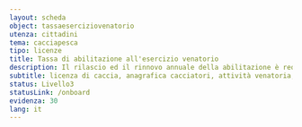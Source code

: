 ```yaml
---
layout: scheda
object: tassaeserciziovenatorio
utenza: cittadini
tema: cacciapesca
tipo: licenze
title: Tassa di abilitazione all'esercizio venatorio
description: Il rilascio ed il rinnovo annuale della abilitazione è requisito necessario insieme al tesserino di caccia per cacciare in Umbria
subtitle: licenza di caccia, anagrafica cacciatori, attività venatoria, pagamento, tesserino
status: Livello3
statusLink: /onboard
evidenza: 30
lang: it
---
```

